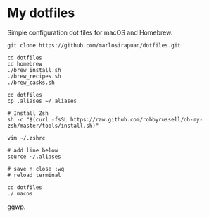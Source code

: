 # My dotfiles
Simple configuration dot files for macOS and Homebrew.

```
git clone https://github.com/marlosirapuan/dotfiles.git

cd dotfiles
cd homebrew
./brew_install.sh
./brew_recipes.sh
./brew_casks.sh

cd dotfiles
cp .aliases ~/.aliases

# Install Zsh
sh -c "$(curl -fsSL https://raw.github.com/robbyrussell/oh-my-zsh/master/tools/install.sh)"

vim ~/.zshrc

# add line below
source ~/.aliases

# save n close :wq
# reload terminal

cd dotfiles
./.macos
```

ggwp.
